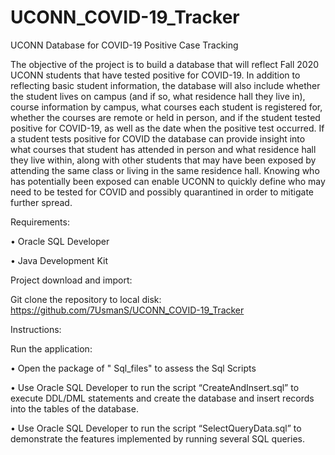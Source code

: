 # UCONN_COVID-19_Tracker
UCONN Database for COVID-19 Positive Case Tracking


The objective of the project is to build a database that will reflect Fall 2020 UCONN students that have tested positive for COVID-19.  In addition to reflecting basic student information, the database will also include whether the student lives on campus (and if so, what residence hall they live in), course information by campus, what courses each student is registered for, whether the courses are remote or held in person, and if the student tested positive for COVID-19, as well as the date when the positive test occurred.  If a student tests positive for COVID the database can provide insight into what courses that student has attended in person and what residence hall they live within, along with other students that may have been exposed by attending the same class or living in the same residence hall.  Knowing who has potentially been exposed can enable UCONN to quickly define who may need to be tested for COVID and possibly quarantined in order to mitigate further spread.

Requirements:

•	Oracle SQL Developer

•	Java Development Kit

Project download and import:

Git clone the repository to local disk: https://github.com/7UsmanS/UCONN_COVID-19_Tracker	

Instructions:

Run the application:

• Open the package of " Sql_files" to assess the Sql Scripts

• Use Oracle SQL Developer to run the script “CreateAndInsert.sql” to execute DDL/DML statements and create the database and insert records into the tables of the database.

• Use Oracle SQL Developer to run the script “SelectQueryData.sql” to demonstrate the features implemented by running several SQL queries.

